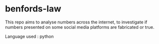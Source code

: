 # benfords-law
This repo aims to analyse numbers across the internet, to investigate if numbers presented on some social media platforms are fabricated or true. 

Language used : python